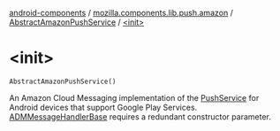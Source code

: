 [android-components](../../index.md) / [mozilla.components.lib.push.amazon](../index.md) / [AbstractAmazonPushService](index.md) / [&lt;init&gt;](./-init-.md)

# &lt;init&gt;

`AbstractAmazonPushService()`

An Amazon Cloud Messaging implementation of the [PushService](../../mozilla.components.concept.push/-push-service/index.md) for Android devices that support Google Play Services.
[ADMMessageHandlerBase](#) requires a redundant constructor parameter.

